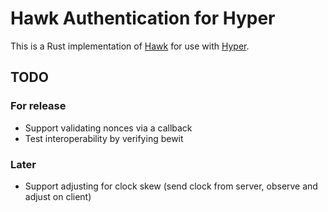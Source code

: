 Hawk Authentication for Hyper
=============================

This is a Rust implementation of [Hawk](https://github.com/hueniverse/hawk) for use with [Hyper](http://hyper.rs/).

## TODO

### For release

* Support validating nonces via a callback
* Test interoperability by verifying bewit

### Later

* Support adjusting for clock skew (send clock from server, observe and adjust on client)
